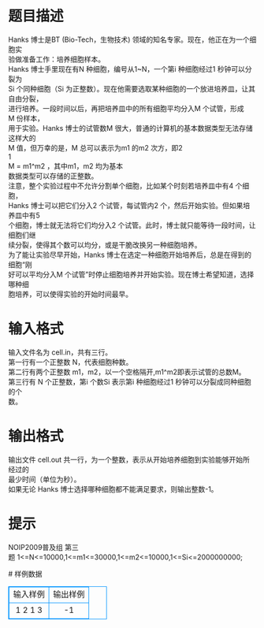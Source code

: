 # 

 
 # 题目描述 
<p>Hanks&nbsp;博士是BT&nbsp;(Bio-Tech，生物技术)&nbsp;领域的知名专家。现在，他正在为一个细胞实<br />
验做准备工作：培养细胞样本。<br />
Hanks&nbsp;博士手里现在有N&nbsp;种细胞，编号从1~N，一个第i&nbsp;种细胞经过1&nbsp;秒钟可以分裂为<br />
Si&nbsp;个同种细胞（Si&nbsp;为正整数）。现在他需要选取某种细胞的一个放进培养皿，让其自由分裂，<br />
进行培养。一段时间以后，再把培养皿中的所有细胞平均分入M&nbsp;个试管，形成M&nbsp;份样本，<br />
用于实验。Hanks&nbsp;博士的试管数M&nbsp;很大，普通的计算机的基本数据类型无法存储这样大的<br />
M&nbsp;值，但万幸的是，M&nbsp;总可以表示为m1&nbsp;的m2&nbsp;次方，即2<br />
1<br />
M&nbsp;=&nbsp;m1^m2&nbsp;，其中m1，m2&nbsp;均为基本<br />
数据类型可以存储的正整数。<br />
注意，整个实验过程中不允许分割单个细胞，比如某个时刻若培养皿中有4&nbsp;个细胞，<br />
Hanks&nbsp;博士可以把它们分入2&nbsp;个试管，每试管内2&nbsp;个，然后开始实验。但如果培养皿中有5<br />
个细胞，博士就无法将它们均分入2&nbsp;个试管。此时，博士就只能等待一段时间，让细胞们继<br />
续分裂，使得其个数可以均分，或是干脆改换另一种细胞培养。<br />
为了能让实验尽早开始，Hanks&nbsp;博士在选定一种细胞开始培养后，总是在得到的细胞&ldquo;刚<br />
好可以平均分入M&nbsp;个试管&rdquo;时停止细胞培养并开始实验。现在博士希望知道，选择哪种细<br />
胞培养，可以使得实验的开始时间最早。</p> 

 
 # 输入格式 
<p>输入文件名为&nbsp;cell.in，共有三行。<br />
第一行有一个正整数&nbsp;N，代表细胞种数。<br />
第二行有两个正整数&nbsp;m1，m2，以一个空格隔开,m1^m2即表示试管的总数M。<br />
第三行有&nbsp;N&nbsp;个正整数，第i&nbsp;个数Si&nbsp;表示第i&nbsp;种细胞经过1&nbsp;秒钟可以分裂成同种细胞的个<br />
数。</p> 

 
 # 输出格式 
<p>输出文件&nbsp;cell.out&nbsp;共一行，为一个整数，表示从开始培养细胞到实验能够开始所经过的<br />
最少时间（单位为秒）。<br />
如果无论&nbsp;Hanks&nbsp;博士选择哪种细胞都不能满足要求，则输出整数-1。</p> 

 
 # 提示 
<p>NOIP2009普及组&nbsp;第三题&nbsp;1&lt;=N&lt;=10000,1&lt;=m1&lt;=30000,1&lt;=m2&lt;=10000,1&lt;=Si&lt;=2000000000;</p> 
# 样例数据
<style>
        table,table tr th, table tr td { border:1px solid #0094ff; }
        table { width: 200px; min-height: 25px; line-height: 25px; text-align: center; border-collapse: collapse;}   
    </style>
<table>
	<tr>
		<td>输入样例</td>
		<td>输出样例</td>
	</tr>
<tr><td>1
2 1
3</td><td>-1</td></tr></table>
